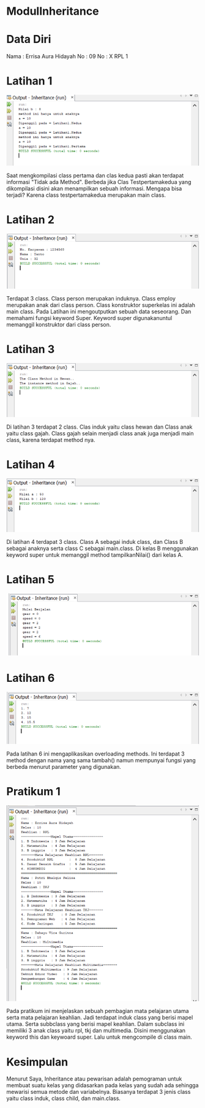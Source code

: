 # ModulInheritance

# Data Diri
Nama : Errisa Aura Hidayah
No : 09
No : X RPL 1

# Latihan 1
![Latihan 1](https://github.com/EAH09/ModulInheritance/blob/abeaa4e446d6896cb1991b8e1eb2bac8f458ee09/Latihan%201.png)

Saat mengkompilasi class pertama dan clas kedua pasti akan terdapat informasi "Tidak ada Method". Berbeda jika Clas Testpertamakedua yang dikompilasi disini akan menampilkan sebuah informasi. Mengapa bisa terjadi? Karena class testpertamakedua merupakan main class.

# Latihan 2
![Latihan 2](https://github.com/EAH09/ModulInheritance/blob/f016a308302369bf07558c37ff7dd146c553e023/Latihan%202.png)

Terdapat 3 class. Class person merupakan induknya. Class employ merupakan anak dari class person. Class konstruktor superkelas ini adalah main class. Pada Latihan ini mengoutputkan sebuah data seseorang. Dan memahami fungsi keyword Super. Keyword super digunakanuntul memanggil konstruktor dari class person.

# Latihan 3
![Latihan 3](https://github.com/EAH09/ModulInheritance/blob/f016a308302369bf07558c37ff7dd146c553e023/Latihan%203.png)

Di latihan 3 terdapat 2 class. Clas induk yaitu class hewan dan Class anak yaitu class gajah. Class gajah selain menjadi class anak juga menjadi main class, karena terdapat method nya. 

# Latihan 4
![Latihan 4](https://github.com/EAH09/ModulInheritance/blob/f016a308302369bf07558c37ff7dd146c553e023/Latihan%204.png)

Di latihan 4 terdapat 3 class. Class A sebagai induk class, dan Class B sebagai anaknya serta class C sebagai main.class. Di kelas B menggunakan keyword super untuk memanggil method tampilkanNilai() dari kelas A. 

# Latihan 5
![Latihan 5](https://github.com/EAH09/ModulInheritance/blob/f016a308302369bf07558c37ff7dd146c553e023/Latihan%205.png)

# Latihan 6
![Latihan 6](https://github.com/EAH09/ModulInheritance/blob/f016a308302369bf07558c37ff7dd146c553e023/Latihan%206.png)

Pada latihan 6 ini mengaplikasikan overloading methods. Ini terdapat 3 method dengan nama yang sama tambah() namun mempunyai fungsi yang berbeda menurut parameter yang digunakan.

# Pratikum 1
![Pratikum 1](https://github.com/EAH09/ModulInheritance/blob/f016a308302369bf07558c37ff7dd146c553e023/Pratikum%201.png)

Pada pratikum ini menjelaskan sebuah pembagian mata pelajaran utama serta mata pelajaran keahlian. Jadi terdapat induk class yang berisi mapel utama. Serta subbclass yang berisi mapel keahlian. Dalam subclass ini memiliki 3 anak class yaitu rpl, tkj dan multimedia. Disini menggunakan keyword this dan keywoard super. Lalu untuk mengcompile di class main. 

# Kesimpulan
Menurut Saya, Inheritance atau pewarisan adalah pemograman untuk membuat suatu kelas yang didasarkan pada kelas yang sudah ada sehingga mewarisi semua metode dan variabelnya. Biasanya terdapat 3 jenis class yaitu class induk, class child, dan main.class. 

